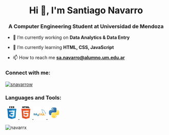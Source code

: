 <h1 align="center">Hi 👋, I'm Santiago Navarro</h1>
<h3 align="center">A Computer Engineering Student at Universidad de Mendoza</h3>
<p img align="center" src="https://github-readme-stats.vercel.app/api?username=navarrx&show_icons=true&locale=en" alt="navarrx"></p>


- 🔭 I’m currently working on **Data Analytics & Data Entry**

- 🌱 I’m currently learning **HTML, CSS, JavaScript**

- 📫 How to reach me **sa.navarro@alumno.um.edu.ar**

<h3 align="left">Connect with me:</h3>
<p align="left">
<a href="https://linkedin.com/in/snavarrow" target="blank"><img align="center" src="https://raw.githubusercontent.com/rahuldkjain/github-profile-readme-generator/master/src/images/icons/Social/linked-in-alt.svg" alt="snavarrow" height="30" width="40" /></a>
</p>

<h3 align="left">Languages and Tools:</h3>
<p align="left"> <a href="https://www.w3schools.com/css/" target="_blank" rel="noreferrer"> <img src="https://raw.githubusercontent.com/devicons/devicon/master/icons/css3/css3-original-wordmark.svg" alt="css3" width="40" height="40"/> </a> <a href="https://www.w3.org/html/" target="_blank" rel="noreferrer"> <img src="https://raw.githubusercontent.com/devicons/devicon/master/icons/html5/html5-original-wordmark.svg" alt="html5" width="40" height="40"/> </a> <a href="https://www.mysql.com/" target="_blank" rel="noreferrer"> <img src="https://raw.githubusercontent.com/devicons/devicon/master/icons/mysql/mysql-original-wordmark.svg" alt="mysql" width="40" height="40"/> </a> <a href="https://www.python.org" target="_blank" rel="noreferrer"> <img src="https://raw.githubusercontent.com/devicons/devicon/master/icons/python/python-original.svg" alt="python" width="40" height="40"/> </a> </p>

<p><img align="center" src="https://github-readme-stats.vercel.app/api/top-langs?username=navarrx&show_icons=true&locale=en&layout=compact" alt="navarrx" /></p>
